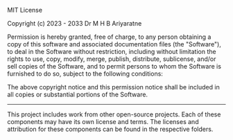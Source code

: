 MIT License

Copyright (c) 2023 - 2033 Dr M H B Ariyaratne

Permission is hereby granted, free of charge, to any person obtaining a copy
of this software and associated documentation files (the "Software"), to deal
in the Software without restriction, including without limitation the rights
to use, copy, modify, merge, publish, distribute, sublicense, and/or sell
copies of the Software, and to permit persons to whom the Software is
furnished to do so, subject to the following conditions:

The above copyright notice and this permission notice shall be included in all
copies or substantial portions of the Software.

---

This project includes work from other open-source projects. Each of these components may have its own license and terms. The licenses and attribution for these components can be found in the respective folders.

